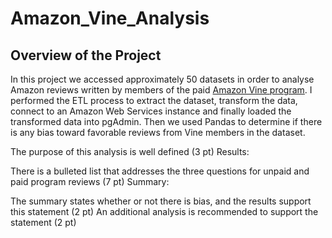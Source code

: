 # Amazon_Vine_Analysis
## Overview of the Project

In this project we accessed approximately 50 datasets in order to analyse Amazon reviews written by members of the paid [Amazon Vine program](https://www.amazon.com/gp/vine/help). I performed the ETL process to extract the dataset, transform the data, connect to an Amazon Web Services instance and finally loaded the transformed data into pgAdmin. Then we used Pandas to determine if there is any bias toward favorable reviews from Vine members in the dataset. 



The purpose of this analysis is well defined (3 pt)
Results:

There is a bulleted list that addresses the three questions for unpaid and paid program reviews (7 pt)
Summary:

The summary states whether or not there is bias, and the results support this statement (2 pt)
An additional analysis is recommended to support the statement (2 pt)
